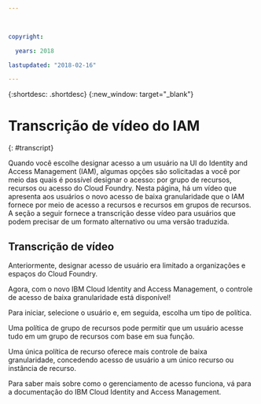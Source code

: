 ```yaml
---

 

copyright:

  years: 2018

lastupdated: "2018-02-16" 

---
```



{:shortdesc: .shortdesc} 
{:new_window: target="_blank"}

# Transcrição de vídeo do IAM
{: #transcript}

Quando você escolhe designar acesso a um usuário na UI do Identity and Access Management (IAM), algumas opções são solicitadas a você por meio das quais é possível designar o acesso: por grupo de recursos, recursos ou acesso do Cloud Foundry. Nesta página, há um vídeo que apresenta aos usuários o novo acesso de baixa granularidade que o IAM fornece por meio de acesso a recursos e recursos em grupos de recursos. A seção a seguir fornece a transcrição desse vídeo para usuários que podem precisar de um formato alternativo ou uma versão traduzida. 


## Transcrição de vídeo

Anteriormente, designar acesso de usuário era limitado a organizações e espaços do Cloud Foundry. 

Agora, com o novo IBM Cloud Identity and Access Management, o controle de acesso de baixa granularidade está disponível!

Para iniciar, selecione o usuário e, em seguida, escolha um tipo de política.

Uma política de grupo de recursos pode permitir que um usuário acesse tudo em um grupo de recursos com base em sua função. 

Uma única política de recurso oferece mais controle de baixa granularidade, concedendo acesso de usuário a um único recurso ou instância de recurso. 

Para saber mais sobre como o gerenciamento de acesso funciona, vá para a documentação do IBM Cloud Identity and Access Management.
